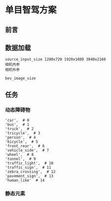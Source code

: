 # 单目智驾方案

## 前言

## 数据加载

    source_input_size 1280x720 1920x1080 3840x2160
    相机内参
    相机外参
    
    bev_image_size
## 任务


### 动态障碍物

    'car',  # 0
    'bus',  # 1
    'truck',  # 2
    'tricycle',  # 3
    'person',  # 4
    'bicycle',  # 5
    'front_rear',  # 6
    'vehicle_side',  # 7
    'wheel',  # 8
    'tunnel',  # 9
    'traffic_light',  # 10
    'traffic_sign',  # 11
    'zebra_crossing',  # 12
    'pavement_sign',  # 13
    'human_like'  # 14
    
### 静态元素


### 